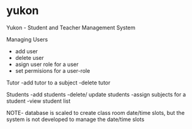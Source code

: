 # yukon
Yukon - Student and Teacher Management System

Managing Users
- add user
- delete user
- asign user role for a user
- set permisions for a user-role

Tutor
 -add tutor to a subject
 -delete tutor
 
Students
-add students
-delete/ update students
-assign subjects for a student
-view student list

NOTE-
database is scaled to create class room date/time slots, but the system is not developed to manage the date/time slots 



